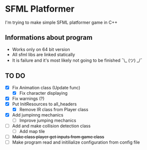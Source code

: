 # SFML Platformer
I'm trying to make simple SFML platformer game in C++

## Informations about program
- Works only on 64 bit version
- All sfml libs are linked statically
- It is failure and it's most likely not going to be finished ¯\\_ (ツ) _/¯

## TO DO
- [x] Fix Animation class (Update func)
	- [x] Fix character displaying 
- [x] Fix warnings (?)
- [x] Put InitResources to all_headers
	- [x] Remove IR class from Player class 
- [x] Add jumpinng mechanics
	- [ ] Improve jumping mechanics 
- [ ] Add and make collision detection class 
	- [ ] Add map tile
- [ ] ~~Make class player get inputs from game class~~
- [ ] Make program read and initilialize configuration from config file